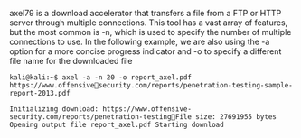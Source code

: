 axel79 is a download accelerator that transfers a file from a FTP or HTTP server through multiple connections. This tool has a vast array of features, but the most common is -n, which is used to specify the number of multiple connections to use. In the following example, we are also using the -a option for a more concise progress indicator and -o to specify a different file name for the downloaded file

	kali@kali:~$ axel -a -n 20 -o report_axel.pdf https://www.offensivesecurity.com/reports/penetration-testing-sample-report-2013.pdf 
	
	Initializing download: https://www.offensive-security.com/reports/penetration-testingFile size: 27691955 bytes Opening output file report_axel.pdf Starting download